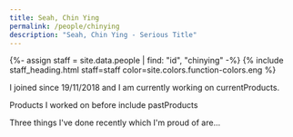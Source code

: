 ```yaml
---
title: Seah, Chin Ying
permalink: /people/chinying
description: "Seah, Chin Ying - Serious Title"
---
```


{%- assign staff = site.data.people | find: "id", "chinying" -%}
{% include staff_heading.html staff=staff color=site.colors.function-colors.eng %}

<p>I joined since 19/11/2018 and I am currently working on currentProducts.</p>

<p>Products I worked on before include pastProducts</p>

<p>Three things I've done recently which I'm proud of are...</p>


